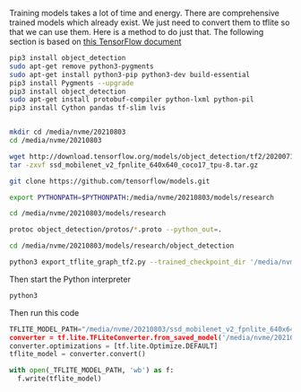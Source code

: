 Training models takes a lot of time and energy. There are comprehensive trained models which already exist. We just need to convert them to tflite so that we can use them. Here is a method to do just that. The following section is based on [this TensorFlow document](https://colab.research.google.com/github/tensorflow/models/blob/master/research/object_detection/colab_tutorials/convert_odt_model_to_TFLite.ipynb)

```bash
pip3 install object_detection
sudo apt-get remove python3-pygments
sudo apt-get install python3-pip python3-dev build-essential
pip3 install Pygments --upgrade
pip3 install object_detection
sudo apt-get install protobuf-compiler python-lxml python-pil
pip3 install Cython pandas tf-slim lvis


mkdir cd /media/nvme/20210803
cd /media/nvme/20210803

wget http://download.tensorflow.org/models/object_detection/tf2/20200711/ssd_mobilenet_v2_fpnlite_640x640_coco17_tpu-8.tar.gz
tar -zxvf ssd_mobilenet_v2_fpnlite_640x640_coco17_tpu-8.tar.gz

git clone https://github.com/tensorflow/models.git

export PYTHONPATH=$PYTHONPATH:/media/nvme/20210803/models/research

cd /media/nvme/20210803/models/research

protoc object_detection/protos/*.proto --python_out=.

cd /media/nvme/20210803/models/research/object_detection

python3 export_tflite_graph_tf2.py --trained_checkpoint_dir '/media/nvme/20210803/ssd_mobilenet_v2_fpnlite_640x640_coco17_tpu-8/checkpoint/' --output_directory '/media/nvme/20210803/ssd_mobilenet_v2_fpnlite_640x640_coco17_tpu-8/tflite' --pipeline_config_path '/media/nvme/20210803/ssd_mobilenet_v2_fpnlite_640x640_coco17_tpu-8/pipeline.config'
```

Then start the Python interpreter

```bash
python3
```

Then run this code

```python
TFLITE_MODEL_PATH="/media/nvme/20210803/ssd_mobilenet_v2_fpnlite_640x640_coco17_tpu-8/model.tflite
converter = tf.lite.TFLiteConverter.from_saved_model('/media/nvme/20210803/ssd_mobilenet_v2_fpnlite_640x640_coco17_tpu-8/tflite/saved_model/saved_model.pb')
converter.optimizations = [tf.lite.Optimize.DEFAULT]
tflite_model = converter.convert()

with open(_TFLITE_MODEL_PATH, 'wb') as f:
  f.write(tflite_model)
```
